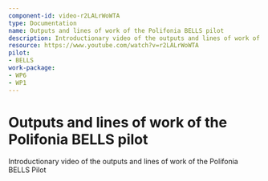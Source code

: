 ```yaml
---
component-id: video-r2LALrWoWTA
type: Documentation
name: Outputs and lines of work of the Polifonia BELLS pilot
description: Introductionary video of the outputs and lines of work of the Polifonia BELLS Pilot
resource: https://www.youtube.com/watch?v=r2LALrWoWTA
pilot:
- BELLS
work-package:
- WP6
- WP1
---
```


# Outputs and lines of work of the Polifonia BELLS pilot

Introductionary video of the outputs and lines of work of the Polifonia BELLS Pilot


